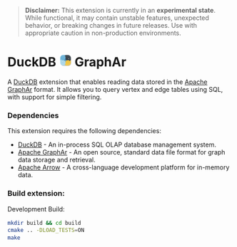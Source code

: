 > **Disclaimer:**  This extension is currently in an **experimental state**.
> While functional, it may contain unstable features, unexpected behavior, or breaking changes in future releases.
> Use with appropriate caution in non-production environments.

# DuckDB <img src="docs/logo.png" alt="DuckDB-GraphAr" width="28" height="28"/> GraphAr

A [DuckDB](https://duckdb.org/) extension that enables reading data stored in the
[Apache GraphAr](https://graphar.apache.org) format.
It allows you to query vertex and edge tables using SQL, with support for simple filtering.

### Dependencies

This extension requires the following dependencies:

- [DuckDB](https://duckdb.org) - An in-process SQL OLAP database management system.
- [Apache GraphAr](https://graphar.apache.org/) - An open source, standard data file format for graph data storage and retrieval.
- [Apache Arrow](https://arrow.apache.org) - A cross-language development platform for in-memory data.

### Build extension:

Development Build:
```bash
mkdir build && cd build
cmake .. -DLOAD_TESTS=ON
make
```
